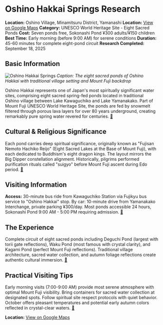 # Oshino Hakkai Springs Research

**Location:** Oshino Village, Minamitsuru District, Yamanashi
**Location:** [View on Google Maps](https://maps.google.com/maps?q=35.4597881,138.8471938)
**Category:** UNESCO World Heritage Site - Eight Sacred Ponds
**Cost:** Seven ponds free, Sokonashi Pond ¥300 adults/¥150 children
**Best Time:** Early morning (before 9:00 AM) for serene conditions
**Duration:** 45-60 minutes for complete eight-pond circuit
**Research Completed:** September 18, 2025

## Basic Information

![Oshino Hakkai Springs](https://asset.japan.travel/image/upload/v1671447928/yamanashi/Yamanashi_t_id382_1.jpg)
*Caption: The eight sacred ponds of Oshino Hakkai with traditional village setting and Mount Fuji backdrop*

Oshino Hakkai represents one of Japan's most spiritually significant water sites, comprising eight sacred spring-fed ponds located in traditional Oshino village between Lake Kawaguchiko and Lake Yamanakako. Part of Mount Fuji UNESCO World Heritage Site, the ponds are fed by snowmelt filtered through porous lava layers for over 80 years underground, creating remarkably pure spring water revered for centuries. [🔗](https://www.japan.travel/en/spot/1327/)

## Cultural & Religious Significance

Each pond carries deep spiritual significance, originally known as "Fujisan Nemoto Hachiko Reijo" (Eight Sacred Lakes at the Base of Mount Fuji), with each dedicated to Buddhism's eight dragon kings. The layout mirrors the Big Dipper constellation alignment. Historically, pilgrims performed purification rituals called "suigyo" before Mount Fuji ascent during Edo period. [🔗](https://www.gov-online.go.jp/eng/publicity/book/hlj/html/202301/202301_04_en.html)

## Visiting Information

**Access:** 30-minute bus ride from Kawaguchiko Station via Fujikyu bus service to "Oshino Hakkai" stop. By car: 10-minute drive from Yamanakako Interchange, private parking ¥300/day. Most ponds accessible 24 hours, Sokonashi Pond 9:00 AM - 5:00 PM requiring admission. [🔗](https://www.japan-guide.com/e/e6915.html)

## The Experience

Complete circuit of eight sacred ponds including Deguchi Pond (largest with torii gate reflections), Waku Pond (most famous with crystal clarity), and Kagami Pond (perfect Mount Fuji reflections). Traditional village architecture, sacred water collection, and autumn foliage reflections create authentic cultural immersion. [🔗](https://www.wamazing.com/media/article/a-2249/)

## Practical Visiting Tips

Early morning visits (7:00-9:00 AM) provide most serene atmosphere with optimal Mount Fuji visibility. Bring containers for sacred water collection at designated spots. Follow spiritual site respect protocols with quiet behavior. October offers pleasant temperatures and potential early autumn colors reflected in crystal-clear waters. [🔗](https://thesmartlocal.jp/oshino-hakkai/)

**Location:** [View on Google Maps](https://maps.google.com/maps?q=Oshino+Village,+Minamitsuru+District,+Yamanashi,+Japan)
